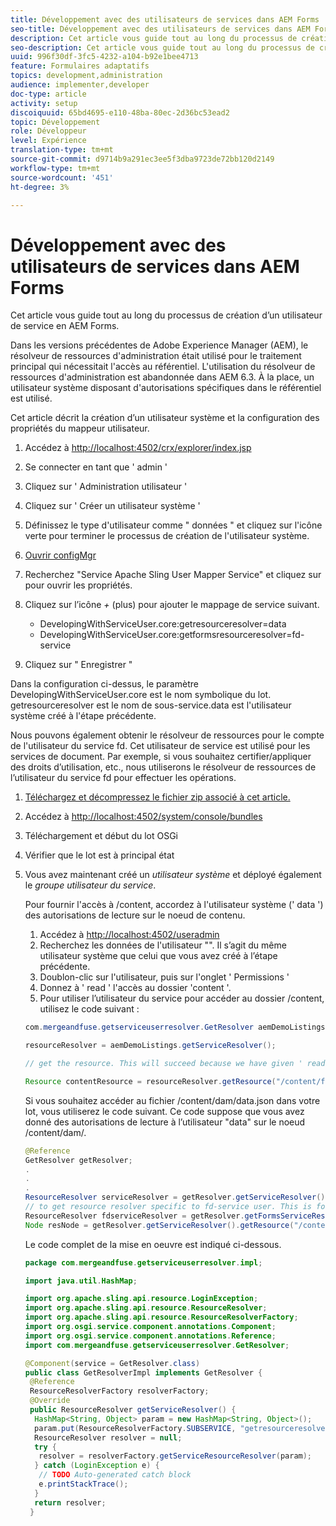 ```yaml
---
title: Développement avec des utilisateurs de services dans AEM Forms
seo-title: Développement avec des utilisateurs de services dans AEM Forms
description: Cet article vous guide tout au long du processus de création d’un utilisateur de service en AEM Forms.
seo-description: Cet article vous guide tout au long du processus de création d’un utilisateur de service en AEM Forms.
uuid: 996f30df-3fc5-4232-a104-b92e1bee4713
feature: Formulaires adaptatifs
topics: development,administration
audience: implementer,developer
doc-type: article
activity: setup
discoiquuid: 65bd4695-e110-48ba-80ec-2d36bc53ead2
topic: Développement
role: Développeur
level: Expérience
translation-type: tm+mt
source-git-commit: d9714b9a291ec3ee5f3dba9723de72bb120d2149
workflow-type: tm+mt
source-wordcount: '451'
ht-degree: 3%

---
```



# Développement avec des utilisateurs de services dans AEM Forms

Cet article vous guide tout au long du processus de création d’un utilisateur de service en AEM Forms.

Dans les versions précédentes de Adobe Experience Manager (AEM), le résolveur de ressources d&#39;administration était utilisé pour le traitement principal qui nécessitait l&#39;accès au référentiel. L&#39;utilisation du résolveur de ressources d&#39;administration est abandonnée dans AEM 6.3. À la place, un utilisateur système disposant d&#39;autorisations spécifiques dans le référentiel est utilisé.

Cet article décrit la création d’un utilisateur système et la configuration des propriétés du mappeur utilisateur.

1. Accédez à [http://localhost:4502/crx/explorer/index.jsp](http://localhost:4502/crx/explorer/index.jsp)
1. Se connecter en tant que &#39; admin &#39;
1. Cliquez sur &#39; Administration utilisateur &#39;
1. Cliquez sur &#39; Créer un utilisateur système &#39;
1. Définissez le type d&#39;utilisateur comme &quot; données &quot; et cliquez sur l&#39;icône verte pour terminer le processus de création de l&#39;utilisateur système.
1. [Ouvrir configMgr](http://localhost:4502/system/console/configMgr)
1. Recherchez &quot;Service Apache Sling User Mapper Service&quot; et cliquez sur pour ouvrir les propriétés.
1. Cliquez sur l’icône *+* (plus) pour ajouter le mappage de service suivant.

   * DevelopingWithServiceUser.core:getresourceresolver=data
   * DevelopingWithServiceUser.core:getformsresourceresolver=fd-service

1. Cliquez sur &quot; Enregistrer &quot;

Dans la configuration ci-dessus, le paramètre DevelopingWithServiceUser.core est le nom symbolique du lot. getresourceresolver est le nom de sous-service.data est l&#39;utilisateur système créé à l&#39;étape précédente.

Nous pouvons également obtenir le résolveur de ressources pour le compte de l&#39;utilisateur du service fd. Cet utilisateur de service est utilisé pour les services de document. Par exemple, si vous souhaitez certifier/appliquer des droits d’utilisation, etc., nous utiliserons le résolveur de ressources de l’utilisateur du service fd pour effectuer les opérations.

1. [Téléchargez et décompressez le fichier zip associé à cet article.](assets/developingwithserviceuser.zip)
1. Accédez à [http://localhost:4502/system/console/bundles](http://localhost:4502/system/console/bundles)
1. Téléchargement et début du lot OSGi
1. Vérifier que le lot est à principal état
1. Vous avez maintenant créé un *utilisateur système* et déployé également le *groupe utilisateur du service*.

   Pour fournir l&#39;accès à /content, accordez à l&#39;utilisateur système (&#39; data &#39;) des autorisations de lecture sur le noeud de contenu.

   1. Accédez à [http://localhost:4502/useradmin](http://localhost:4502/useradmin)
   1. Recherchez les données de l&#39;utilisateur &quot;&quot;. Il s’agit du même utilisateur système que celui que vous avez créé à l’étape précédente.
   1. Doublon-clic sur l&#39;utilisateur, puis sur l&#39;onglet &#39; Permissions &#39;
   1. Donnez à &#39; read &#39; l&#39;accès au dossier &#39;content &#39;.
   1. Pour utiliser l’utilisateur du service pour accéder au dossier /content, utilisez le code suivant :

   ```java
   com.mergeandfuse.getserviceuserresolver.GetResolver aemDemoListings = sling.getService(com.mergeandfuse.getserviceuserresolver.GetResolver.class);
   
   resourceResolver = aemDemoListings.getServiceResolver();
   
   // get the resource. This will succeed because we have given ' read ' access to the content node
   
   Resource contentResource = resourceResolver.getResource("/content/forms/af/sandbox/abc.pdf");
   ```

   Si vous souhaitez accéder au fichier /content/dam/data.json dans votre lot, vous utiliserez le code suivant. Ce code suppose que vous avez donné des autorisations de lecture à l’utilisateur &quot;data&quot; sur le noeud /content/dam/.

   ```java
   @Reference
   GetResolver getResolver;
   .
   .
   .
   ResourceResolver serviceResolver = getResolver.getServiceResolver();
   // to get resource resolver specific to fd-service user. This is for Document Services
   ResourceResolver fdserviceResolver = getResolver.getFormsServiceResolver();
   Node resNode = getResolver.getServiceResolver().getResource("/content/dam/data.json").adaptTo(Node.class);
   ```

   Le code complet de la mise en oeuvre est indiqué ci-dessous.

   ```java
   package com.mergeandfuse.getserviceuserresolver.impl;
   
   import java.util.HashMap;
   
   import org.apache.sling.api.resource.LoginException;
   import org.apache.sling.api.resource.ResourceResolver;
   import org.apache.sling.api.resource.ResourceResolverFactory;
   import org.osgi.service.component.annotations.Component;
   import org.osgi.service.component.annotations.Reference;
   import com.mergeandfuse.getserviceuserresolver.GetResolver;
   
   @Component(service = GetResolver.class)
   public class GetResolverImpl implements GetResolver {
    @Reference
    ResourceResolverFactory resolverFactory;
    @Override
    public ResourceResolver getServiceResolver() {
     HashMap<String, Object> param = new HashMap<String, Object>();
     param.put(ResourceResolverFactory.SUBSERVICE, "getresourceresolver");
     ResourceResolver resolver = null;
     try {
      resolver = resolverFactory.getServiceResourceResolver(param);
     } catch (LoginException e) {
      // TODO Auto-generated catch block
      e.printStackTrace();
     }
     return resolver;
    }
   ```

